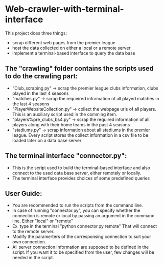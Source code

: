 # Web-crawler-with-terminal-interface
This project does three things: 
- scrap different web pages from the premier league
- host the data collected on either a local or a remote server
- implement a terminal-based interface to query the data base

## The "crawling" folder contains the scripts used to do the crawling part:
- "Club_scraping.py" -> scrap the premier league clubs information, clubs played in the last 4 seasons
- "matches.py" -> scrap the requeired information of all played matches in the last 4 seasons
- "PlayerWebsiteCollection.py" -> collect the webpage urls of all players. This is an auxiliary script used in the comming item.
- "players%pre_clubs_bs4.py" -> scrap the required information of all players along with their home teams in the past 4 seasons
- "stadiums.py" -> scrap information about all stadiums in the premier league.
Every script stores the collect information in a csv file to be loaded later on a data base server

## The terminal interface "connector.py":
- This is the script used to build the terminal-based interface and also connect to the used data base server, either remotely or locally.
- The terminal interface provides choices of some predefined queries

## User Guide:
- You are recommended to run the scripts from the command line.
- In case of running "connector.py", you can specify whether the connection is remote or local by passing an argument in the command line. Either "local" or "remote"
- Ex. type in the terminal "python connector.py remote" That will connect to the remote server.
- Modify the paramerters of the corresponsing connection to suit your own connection.
- All server connection information are supposed to be defined in the script. If you want it to be specified from the user, few changes will be needed in the script.
